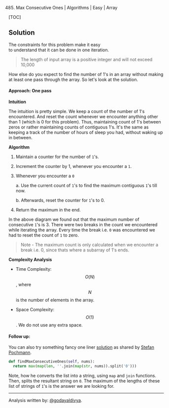 485. Max Consecutive Ones | Algorithms | Easy | Array

[TOC]

## Solution

The constraints for this problem make it easy  
to understand that it can be done in one iteration.

> The length of input array is a positive integer and will not exceed 10,000

How else do you expect to find the number of 1's in an array without making at least one pass through the array. So let's look at the solution.

#### Approach: One pass

**Intuition**

The intuition is pretty simple. We keep a count of the number of 1's encountered. And reset the count whenever we encounter anything other than 1 (which is 0 for this problem). Thus, maintaining count of 1's between zeros or rather maintaining counts of contiguous 1's. It's the same as keeping a track of the number of hours of sleep you had, without waking up in between.

**Algorithm**

1. Maintain a counter for the number of `1`'s.

2. Increment the counter by 1, whenever you encounter a `1`.

3. Whenever you encounter a `0`

    a. Use the current count of `1`'s to find the maximum contiguous `1`'s till now.

    b. Afterwards, reset the counter for `1`'s to 0.

4. Return the maximum in the end.

  
  
  
  

  In the above diagram we found out that the maximum number of consecutive `1`'s is 3. There were two breaks in the count we encountered while iterating the array. Every time the break i.e. `0` was encountered we had to reset the count of `1` to zero.

  >Note - The maximum count is only calculated when we encounter a break i.e. 0, since thats where a subarray of 1's ends.



**Complexity Analysis**

* Time Complexity: $$O(N)$$, where $$N$$ is the number of elements in the array.

* Space Complexity: $$O(1)$$. We do not use any extra space.

#### Follow up:

You can also try something fancy one liner [solution](https://leetcode.com/articles/duplicate-zeros/) as shared by [Stefan Pochmann](https://leetcode.com/stefanpochmann/).

```python
def findMaxConsecutiveOnes(self, nums):
  return max(map(len, ''.join(map(str, nums)).split('0')))
```

Note, how he converts the list into a string, using `map` and `join` functions. Then, splits the resultant string on `0`. The maximum of the lengths of these list of strings of `1`'s is the answer we are looking for.

---
Analysis written by: [@godayaldivya](https://leetcode.com/godayaldivya/).
